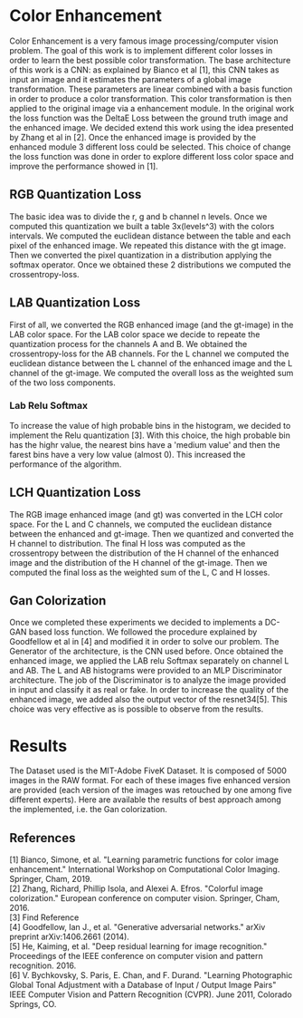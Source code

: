 # Color Enhancement
Color Enhancement is a very famous image processing/computer vision problem. The goal of this work is to implement different color losses
in order to learn the best possible color transformation. The base architecture of this work is a CNN: as explained by Bianco et 
al [1], this CNN takes as input an image and it estimates the parameters of a global image transformation. These parameters are linear combined with
a basis function in order to produce a color transformation. This color transformation is then applied to the original image via a enhancement module.
In the original work the loss function was the DeltaE Loss between the ground truth image and the enhanced image.
We decided extend this work using the idea presented by Zhang et al in [2]. Once the enhanced image is provided by the enhanced module 3 different 
loss could be selected. This choice of change the loss function was done in order to explore different loss color space and improve the performance showed in [1].

## RGB Quantization Loss
The basic idea was to divide the r, g and b channel n levels. Once we computed this quantization we built a table 3x(levels^3) with the colors intervals.
We computed the euclidean distance between the table and each pixel of the enhanced image. We repeated this distance with the gt image. Then we converted the 
pixel quantization in a distribution applying the softmax operator. Once we obtained these 2 distributions we computed the crossentropy-loss.

## LAB Quantization Loss
First of all, we converted the RGB enhanced image (and the gt-image) in the LAB color space.
For the LAB color space we decide to repeate the quantization process for the channels A and B. We obtained the crossentropy-loss for the AB channels. For the L channel we computed the euclidean distance between the L channel of the enhanced image and the L channel of the gt-image. We computed the overall loss as the weighted sum of the two loss components.

### Lab Relu Softmax
To increase the value of high probable bins in the histogram, we decided to implement the Relu quantization [3]. With this choice, the high probable bin has the highr value, the nearest bins have a 'medium value' and then the farest bins have a very low value (almost 0). This increased the performance of the algorithm.

## LCH Quantization Loss
The RGB image enhanced image (and gt) was converted in the LCH color space. For the L and C channels, we computed the euclidean distance between the enhanced and gt-image. Then we quantized and converted the H channel to distribution. The final H loss was computed as the crossentropy between the distribution of the H channel of the enhanced image and the distribution of the H channel of the gt-image. Then we computed the final loss as the weighted sum of the L, C and H losses.

## Gan Colorization
Once we completed these experiments we decided to implements a DC-GAN based loss function. We followed the procedure explained by Goodfellow et al in [4] and modified it in order to solve our problem. The Generator of the architecture, is the CNN used before. Once obtained the enhanced image, we applied the LAB relu Softmax separately on channel L and AB. The L and AB histograms were provided to an MLP Discriminator architecture. The job of the Discriminator is to analyze the image provided in input and classify it as real or fake. In order to increase the quality of the enhanced image, we added also the output vector of the resnet34[5].
This choice was very effective as is possible to observe from the results.

# Results
The Dataset used is the MIT-Adobe FiveK Dataset. It is composed of 5000 images in the RAW format. For each of these images five enhanced version are provided (each version of the images was retouched by one among five different experts).
Here are available the results of best approach among the implemented, i.e. the Gan colorization.


## References
[1] Bianco, Simone, et al. "Learning parametric functions for color image enhancement." International Workshop on Computational Color Imaging. Springer, Cham, 2019. \
[2] Zhang, Richard, Phillip Isola, and Alexei A. Efros. "Colorful image colorization." European conference on computer vision. Springer, Cham, 2016. \
[3] Find Reference \
[4] Goodfellow, Ian J., et al. "Generative adversarial networks." arXiv preprint arXiv:1406.2661 (2014). \
[5] He, Kaiming, et al. "Deep residual learning for image recognition." Proceedings of the IEEE conference on computer vision and pattern recognition. 2016. \
[6] V. Bychkovsky, S. Paris, E. Chan, and F. Durand. "Learning Photographic Global Tonal Adjustment with a Database of Input / Output Image Pairs" IEEE Computer Vision and Pattern Recognition (CVPR). June 2011, Colorado Springs, CO.
